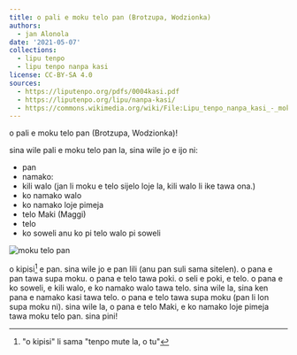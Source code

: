 ```yaml
---
title: o pali e moku telo pan (Brotzupa, Wodzionka)
authors:
  - jan Alonola
date: '2021-05-07'
collections:
  - lipu tenpo
  - lipu tenpo nanpa kasi
license: CC-BY-SA 4.0
sources:
  - https://liputenpo.org/pdfs/0004kasi.pdf
  - https://liputenpo.org/lipu/nanpa-kasi/
  - https://commons.wikimedia.org/wiki/File:Lipu_tenpo_nanpa_kasi_-_moku_telo_pan.png
---
```


o pali e moku telo pan (Brotzupa, Wodzionka)!

sina wile pali e moku telo pan la, sina wile jo e ijo ni:

- pan
- namako:
- kili walo (jan li moku e telo sijelo loje la, kili walo li ike tawa ona.)
- ko namako walo
- ko namako loje pimeja
- telo Maki (Maggi)
- telo
- ko soweli anu ko pi telo walo pi soweli

![moku telo pan](https://upload.wikimedia.org/wikipedia/commons/8/81/Lipu_tenpo_nanpa_kasi_-_moku_telo_pan.png)

o kipisi[^1] e pan. sina wile jo e pan lili (anu pan suli sama sitelen). o pana e pan tawa supa moku. o pana e telo tawa poki. o seli e poki, e telo. o pana e ko soweli, e kili walo, e ko namako walo tawa telo. sina wile la, sina ken pana e namako kasi tawa telo. o pana e telo tawa supa moku (pan li lon supa moku ni). sina wile la, o pana e telo Maki, e ko namako loje pimeja tawa moku telo pan. sina pini!

[^1]: "o kipisi" li sama "tenpo mute la, o tu"
